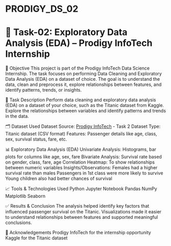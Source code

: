 # PRODIGY_DS_02
# 🚀 Task-02: Exploratory Data Analysis (EDA) – Prodigy InfoTech Internship
📌 Objective
This project is part of the Prodigy InfoTech Data Science Internship. The task focuses on performing Data Cleaning and Exploratory Data Analysis (EDA) on a dataset of choice. The goal is to understand the data, clean and preprocess it, explore relationships between features, and identify patterns, trends, or insights.

📂 Task Description
Perform data cleaning and exploratory data analysis (EDA) on a dataset of your choice, such as the Titanic dataset from Kaggle. Explore the relationships between variables and identify patterns and trends in the data.

🗂️ Dataset Used
Dataset Source: [Prodigy InfoTech](https://github.com/Prodigy-InfoTech) - Task 2 Dataset
Type: Titanic dataset (CSV format)
Features: Passenger details like age, class, sex, survival status, fare, etc.

📊 Exploratory Data Analysis (EDA)
Univariate Analysis: Histograms, bar plots for columns like age, sex, fare
Bivariate Analysis: Survival rate based on gender, class, fare, age
Correlation Heatmap: To show relationships between numeric variables
Insights/Observations:
Females had a higher survival rate than males
Passengers in 1st class were more likely to survive
Young children also had better chances of survival

📈 Tools & Technologies Used
Python
Jupyter Notebook
Pandas
NumPy
Matplotlib
Seaborn

✅ Results & Conclusion
The analysis helped identify key factors that influenced passenger survival on the Titanic. Visualizations made it easier to understand relationships between features and supported meaningful conclusions.

🙌 Acknowledgements
Prodigy InfoTech for the internship opportunity
Kaggle for the Titanic dataset
